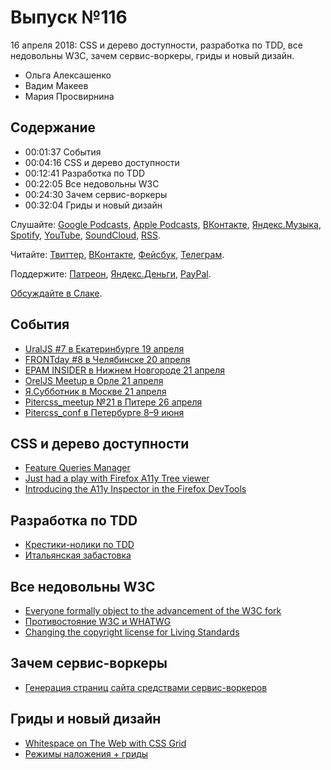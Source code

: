 # Выпуск №116

16 апреля 2018: CSS и дерево доступности, разработка по TDD, все недовольны W3C, зачем сервис-воркеры, гриды и новый дизайн.

- Ольга Алексашенко
- Вадим Макеев
- Мария Просвирнина

## Содержание

- 00:01:37 События
- 00:04:16 CSS и дерево доступности
- 00:12:41 Разработка по TDD
- 00:22:05 Все недовольны W3C
- 00:24:30 Зачем сервис-воркеры
- 00:32:04 Гриды и новый дизайн

Слушайте: [Google Podcasts](https://podcasts.google.com/?feed=aHR0cHM6Ly93ZWItc3RhbmRhcmRzLnJ1L3BvZGNhc3QvZmVlZC8), [Apple Podcasts](https://podcasts.apple.com/podcast/id1080500016), [ВКонтакте](https://vk.com/podcasts-32017543), [Яндекс.Музыка](https://music.yandex.ru/album/6245956), [Spotify](https://open.spotify.com/show/3rzAcADjpBpXt73L0epTjV), [YouTube](https://www.youtube.com/playlist?list=PLMBnwIwFEFHcwuevhsNXkFTcadeX5R1Go), [SoundCloud](https://soundcloud.com/web-standards), [RSS](https://web-standards.ru/podcast/feed/).

Читайте: [Твиттер](https://twitter.com/webstandards_ru), [ВКонтакте](https://vk.com/webstandards_ru), [Фейсбук](https://www.facebook.com/webstandardsru), [Телеграм](https://t.me/webstandards_ru).

Поддержите: [Патреон](https://www.patreon.com/webstandards_ru), [Яндекс.Деньги](https://money.yandex.ru/to/41001119329753), [PayPal](https://www.paypal.me/pepelsbey).

[Обсуждайте в Слаке](http://slack.web-standards.ru/).

## События

- [UralJS #7 в Екатеринбурге 19 апреля](https://uraljs.timepad.ru/event/699986/)
- [FRONTday #8 в Челябинске 20 апреля](https://meetup.house/frontday/)
- [EPAM INSIDER в Нижнем Новгороде 21 апреля](https://events.epam.com/events/insider_nn)
- [OrelJS Meetup в Орле 21 апреля](http://oreljs.ru/)
- [Я.Субботник в Москве 21 апреля](https://events.yandex.ru/events/yasubbotnik/21-Apr-2018/)
- [Pitercss_meetup №21 в Питере 26 апреля](https://pitercss.timepad.ru/event/700532/)
- [Pitercss_conf в Петербурге 8–9 июня](https://pitercss.com/)

## CSS и дерево доступности

- [Feature Queries Manager](https://github.com/ireade/feature-queries-manager)
- [Just had a play with Firefox A11y Tree viewer](https://twitter.com/hdv/status/983439670741749760)
- [Introducing the A11y Inspector in the Firefox DevTools](https://www.marcozehe.de/2018/04/11/introducing-the-accessibility-inspector-in-the-firefox-developer-tools/)

## Разработка по TDD

- [Крестики-нолики по TDD](https://bespoyasov.ru/ttt-tdd/)
- [Итальянская забастовка](https://ru.wikipedia.org/wiki/Итальянская_забастовка)

## Все недовольны W3C

- [Everyone formally object to the advancement of the W3C fork](https://twitter.com/domenic/status/984489226069737472)
- [Противостояние W3C и WHATWG](https://habrahabr.ru/post/353514/)
- [Changing the copyright license for Living Standards](https://blog.whatwg.org/copyright-license-change)

## Зачем сервис-воркеры

- [Генерация страниц сайта средствами сервис-воркеров](https://habrahabr.ru/p/353232/)

## Гриды и новый дизайн

- [Whitespace on The Web with CSS Grid](https://youtu.be/YfIjFeBLhyA)
- [Режимы наложения + гриды](https://medium.com/p/3fbe4b10518f)
